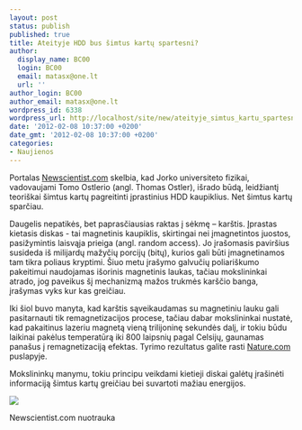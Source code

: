 ```yaml
---
layout: post
status: publish
published: true
title: Ateityje HDD bus šimtus kartų spartesni?
author:
  display_name: BC00
  login: BC00
  email: matasx@one.lt
  url: ''
author_login: BC00
author_email: matasx@one.lt
wordpress_id: 6338
wordpress_url: http://localhost/site/new/ateityje_simtus_kartu_spartesni_hdd/
date: '2012-02-08 10:37:00 +0200'
date_gmt: '2012-02-08 10:37:00 +0200'
categories:
- Naujienos
---
```

<p>Portalas <a class="ns" href=" http://www.newscientist.com/blogs/onepercent/2012/02/heated-hard-drives-record-hund.html">Newscientist.com</a> skelbia, kad Jorko universiteto fizikai, vadovaujami Tomo Ostlerio (angl. Thomas Ostler), išrado būdą, leidžiantį teoriškai šimtus kartų pagreitinti įprastinius HDD kaupiklius. Net šimtus kartų sparčiau.</p>
<p>Daugelis nepatikės, bet paprasčiausias raktas į sėkmę – karštis. Įprastas kietasis diskas - tai magnetinis kaupiklis, skirtingai nei įmagnetintos juostos, pasižymintis laisvąja prieiga (angl. random access). Jo įrašomasis paviršius susideda iš milijardų mažyčių porcijų (bitų), kurios gali būti įmagnetinamos tam tikra poliaus kryptimi. Šiuo metu įrašymo galvučių poliariškumo pakeitimui naudojamas išorinis magnetinis laukas, tačiau mokslininkai atrado, jog paveikus šį mechanizmą mažos trukmės karščio banga, įrašymas vyks kur kas greičiau.</p>
<p>Iki šiol buvo manyta, kad karštis sąveikaudamas su magnetiniu lauku gali pasitarnauti tik remagnetizacijos procese, tačiau dabar mokslininkai nustatė, kad pakaitinus lazeriu magnetą vieną trilijoninę sekundės dalį, ir tokiu būdu laikinai pakėlus temperatūrą iki 800 laipsnių pagal Celsijų, gaunamas panašus į remagnetizaciją efektas. Tyrimo rezultatus galite rasti <a class="ns" href="http://www.nature.com/ncomms/journal/v3/n2/full/ncomms1666.html">Nature.com</a> puslapyje.</p>
<p>Mokslininkų manymu, tokiu principu veikdami kietieji diskai galėtų įrašinėti informaciją šimtus kartų greičiau bei suvartoti mažiau energijos.</p>
<p><img src="http://technews.lt/upload/HardDrive.jpg" /></p>
<p><span class="saltinis">Newscientist.com nuotrauka</span><br /></p>
